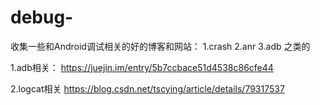 # debug-
收集一些和Android调试相关的好的博客和网站：
1.crash
2.anr
3.adb
之类的

1.adb相关：
https://juejin.im/entry/5b7ccbace51d4538c86cfe44

2.logcat相关
https://blog.csdn.net/tscying/article/details/79317537

